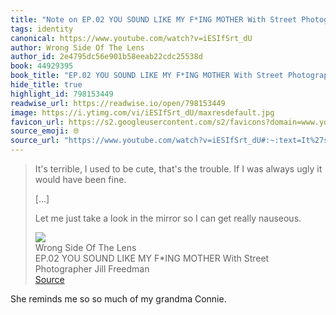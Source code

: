 ```yaml
---
title: "Note on EP.02 YOU SOUND LIKE MY F*ING MOTHER With Street Photographer Jill Freedman via Wrong Side Of The Lens"
tags: identity
canonical: https://www.youtube.com/watch?v=iESIfSrt_dU
author: Wrong Side Of The Lens
author_id: 2e4795dc56e901b58eeab22cdc25538d
book: 44929395
book_title: "EP.02 YOU SOUND LIKE MY F*ING MOTHER With Street Photographer Jill Freedman"
hide_title: true
highlight_id: 798153449
readwise_url: https://readwise.io/open/798153449
image: https://i.ytimg.com/vi/iESIfSrt_dU/maxresdefault.jpg
favicon_url: https://s2.googleusercontent.com/s2/favicons?domain=www.youtube.com
source_emoji: 🌐
source_url: "https://www.youtube.com/watch?v=iESIfSrt_dU#:~:text=It%27s%20terrible%2C%20I,get%20really%20nauseous."
---
```


> It's terrible, I used to be cute, that's the trouble. If I was always ugly it would have been fine.
> 
> [...]
> 
> Let me just take a look in the mirror so I can get really nauseous.
> <div class="quoteback-footer"><div class="quoteback-avatar"><img class="mini-favicon" src="https://s2.googleusercontent.com/s2/favicons?domain=www.youtube.com"></div><div class="quoteback-metadata"><div class="metadata-inner"><span style="display:none">FROM:</span><div aria-label="Wrong Side Of The Lens" class="quoteback-author"> Wrong Side Of The Lens</div><div aria-label="EP.02 YOU SOUND LIKE MY F*ING MOTHER With Street Photographer Jill Freedman" class="quoteback-title"> EP.02 YOU SOUND LIKE MY F*ING MOTHER With Street Photographer Jill Freedman</div></div></div><div class="quoteback-backlink"><a target="_blank" aria-label="go to the full text of this quotation" rel="noopener" href="https://www.youtube.com/watch?v=iESIfSrt_dU#:~:text=It%27s%20terrible%2C%20I,get%20really%20nauseous." class="quoteback-arrow"> Source</a></div></div>

She reminds me so so much of my grandma Connie.